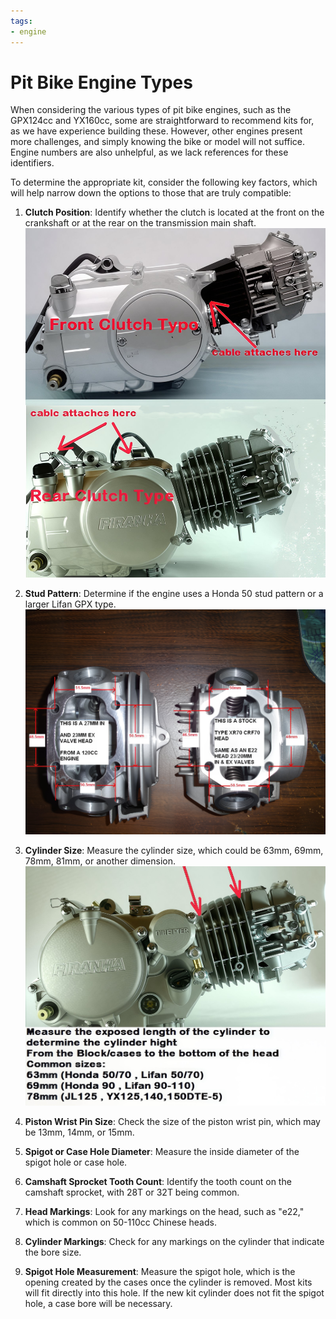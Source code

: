 ```yaml
---
tags:
- engine
---
```


# Pit Bike Engine Types

When considering the various types of pit bike engines, such as the GPX124cc and YX160cc, some are straightforward to recommend kits for, as we have experience building these. However, other engines present more challenges, and simply knowing the bike or model will not suffice. Engine numbers are also unhelpful, as we lack references for these identifiers.

To determine the appropriate kit, consider the following key factors, which will help narrow down the options to those that are truly compatible:

1. **Clutch Position**: Identify whether the clutch is located at the front on the crankshaft or at the rear on the transmission main shaft.  
   ![Clutch Types](../../static/img/clutchtypes.jpg)

2. **Stud Pattern**: Determine if the engine uses a Honda 50 stud pattern or a larger Lifan GPX type.  
   ![Stud Pattern Comparison](../../static/img/LIFAV_20vs_20e22_20head_20PIVTURE_20dratv_1943_57254378.jpg)

3. **Cylinder Size**: Measure the cylinder size, which could be 63mm, 69mm, 78mm, 81mm, or another dimension.  
   ![Cylinder Size](../../static/img/PIRANHA150ccPITBIKEENGIN_1.jpg)

4. **Piston Wrist Pin Size**: Check the size of the piston wrist pin, which may be 13mm, 14mm, or 15mm.

5. **Spigot or Case Hole Diameter**: Measure the inside diameter of the spigot hole or case hole.

6. **Camshaft Sprocket Tooth Count**: Identify the tooth count on the camshaft sprocket, with 28T or 32T being common.

7. **Head Markings**: Look for any markings on the head, such as "e22," which is common on 50-110cc Chinese heads.

8. **Cylinder Markings**: Check for any markings on the cylinder that indicate the bore size.

9. **Spigot Hole Measurement**: Measure the spigot hole, which is the opening created by the cases once the cylinder is removed. Most kits will fit directly into this hole. If the new kit cylinder does not fit the spigot hole, a case bore will be necessary.
